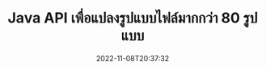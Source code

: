 ---
############################# Static ############################
layout: "product"
date: 2022-11-08T20:37:32
draft: false

product: "Conversion"
product_tag: "conversion"
platform: Java
platform_tag: java

############################# Head ############################
head_title: "Java API การแปลงเอกสาร | แปลง PDF Word Excel PPTX HTML รูปภาพ"
head_description: "Java API การแปลงเอกสาร แปลง PDF Word DOC DOCX, สเปรดชีต Excel PPT PPTX, HTML, PSD, MPT MPP, อีเมล MSG EMLX, AutoCAD และรูปแบบไฟล์รูปภาพ"

############################# Header ############################
title: "Java API เพื่อแปลงรูปแบบไฟล์มากกว่า 80 รูปแบบ"
description: "API อย่างง่ายในการรวมฟังก์ชันการแปลงเอกสารและรูปภาพเข้ากับแอปพลิเคชัน Java โดยไม่ต้องติดตั้งซอฟต์แวร์ภายนอกใดๆ"
button:
    enable: true
    icon: "fas fa-arrow-down"
    label: "ดาวน์โหลด ทดลองใช้ฟรี"
    link: "https://downloads.groupdocs.com/conversion/java"

############################# SubMenu ############################
submenu:
    enable: true
    
    left:
        img_alt: "GroupDocs.Conversion for Java"
        image: "https://www.groupdocs.cloud/templates/groupdocs/images/product-logos/groupdocs-conversion-java.png"
        product: "GroupDocs.Conversion"
        platform: "Java"

    middle:
        button:
            # button loop
            - link: "#overview"
              text: "ภาพรวม"

            # button loop
            - link: "#features"
              text: "คุณสมบัติ"

            # button loop
            - link: "#support"
              text: "สนับสนุน"

            # button loop
            - link: "https://products.groupdocs.app/conversion"
              text: "สาธิตสด"

            # button loop
            - link: "https://purchase.groupdocs.com/pricing/conversion/java"
              text: "ราคา"

    right:
        link_download: "https://downloads.groupdocs.com/conversion"
        link_learn: "https://docs.groupdocs.com/conversion/java/"
        link_buy: "https://purchase.groupdocs.com"

############################# Overview ############################
overview:
    enable: true
    content: |
      GroupDocs.Conversion for Java รวมชุด API การแปลงเอกสารที่มีประสิทธิภาพเพื่อแสดงรูปภาพและรูปแบบเอกสารในแอปพลิเคชัน Java ของคุณโดยไม่จำเป็นต้องติดตั้งซอฟต์แวร์เพิ่มเติม มันทำการแรสเตอร์ของเอกสารโดยกำเนิดและแปลงเป็น SVG+HTML+CSS เพื่อปรับปรุงคุณภาพของการดูเอกสารในขณะที่ให้ผลลัพธ์ที่มีข้อความจริงและมีความเที่ยงตรงสูง การใช้ API การแสดงเอกสาร – ดู PDF, HTML, XML, Microsoft Office Word, เวิร์กชีต Excel, งานนำเสนอ PowerPoint, อีเมล Outlook, ไดอะแกรม Visio, โปรเจ็กต์, เมตาไฟล์, รูปภาพ และรูปแบบไฟล์อื่นๆ ได้อย่างง่ายดายและลดความเสี่ยงในการเขียนโปรแกรม นอกจากนี้ยังสามารถแสดงไฟล์ที่ป้องกันด้วยรหัสผ่านและอนุญาตให้แสดงเอกสารในรูปแบบ HTML, รูปภาพ หรือ PDF หลังจากการเรนเดอร์ ไลบรารีการแปลงไฟล์ของเราปรับแต่งได้ค่อนข้างมาก เนื่องจากทำให้คุณสามารถแสดงเอกสารทั้งหมด หรือแสดงผลบางส่วนเพื่อเพิ่มความเร็วในกระบวนการ ผ่าน GroupDocs.Conversion สำหรับ Java API คุณสามารถดูหน้า ช่วงเซลล์เฉพาะในสเปรดชีต หรือแม้แต่แสดงชั้นเอกสารแต่ละชั้นในรูปแบบต่างๆ เช่น PDF และ CAD

      GroupDocs.Conversion for Java API ช่วยให้คุณแสดงเอกสารโดยมี/ไม่มีคำอธิบายประกอบหรือความคิดเห็นสำหรับรูปแบบไฟล์ที่รองรับ นอกจากนี้ยังช่วยให้คุณสามารถเพิ่มไดเร็กทอรีแบบอักษรที่กำหนดเองและดึงข้อมูลเอกสารพื้นฐาน เช่น FileType, Extension, Name, PageCount เป็นต้น
    tabs:
      enable: true
      
      ## TAB ONE ##
      tab_one:
        description: |
          ต่อไปนี้เป็นภาพรวมของ GroupDocs.Conversion for Java:
        
        right:
          enable: true
          icon: "fab fa-html5"
          title: "ภาพรวม"
          content: |
            * ตรวจหาประเภทไฟล์อัตโนมัติ
            * แปลงเอกสาร
            * แปลงงานนำเสนอ
            * แปลงสเปรดชีต
            * แปลงภาพแรสเตอร์
            * แปลงเอกสาร PDF
            * แปลงรูปแบบอื่น
            * ใช้ลายน้ำ
            * ระบุรหัสผ่านไฟล์
            * ปรับแต่งการแปลง

      ## TAB TWO ##
      tab_two:
        description: |
          GroupDocs.Conversion for Java รองรับการแปลงระหว่าง [รูปแบบไฟล์เอกสาร] ที่เป็นที่นิยมและใช้กันทั่วไป (https://docs.groupdocs.com/conversion/net/supported-document-formats/)

        left:
          enable: true
          table:
            # table loop
            - title: "แปลงจาก:"
              content: |
                * **เอกสาร**: DOC, DOCX, DOCM, DOT, DOTX, DOTM, RTF, TXT, ODT, OTT
                * **สเปรดชีต**: XLS, XLSX, XLSM, XLSB, CSV, XLS2003, ODS, TSV, XLT, XLTX, XLTM, XLAM, FODS, SXC
                * **การนำเสนอ**: PPT, PPTX, PPS, PPSX, ODP, POT, POTX, POTM, PPTM, PPSM, FODP
                * **รูปภาพ**: TIF, TIFF, JPG, JPEG, PNG, GIF, BMP, ICO, DIB, JPC, JPEG-LS, JPEG2000
                * **พกพา**: PDF, XPS, OXPS, EPUB
                * **HTML**: HTM, HTML, MHTML
                * **เมตาไฟล์**: EMZ, WMZ
                * **PhotoShop**: PSD
                * **โครงการ**: MPP, MPT, MPX
                * **Outlook**: PST, OST
                * **อีเมล**: ผงชูรส, EML, EMLX
                * **ไดอะแกรม**: VSD, VSDX, VSDM, VSS, VSSM, VST, VSTM, VSX, VTX, VDW, VDX, SVG, SVGZ
                * **AutoCAD**: DXF, DWG, DWF, STL, IFC, DWT
                * **PostScript**: EPS, PS, PSL, CGM
                * **CorelDRAW**: CDR, CMX
                * **อื่นๆ**: VCF, PLT, LGS, OTG, MD, AI, LOG

        right:
          enable: true
          table:
            # table loop
            - title: "เปลี่ยนเป็น:"
              content: |
                * **เอกสาร**: DOC, DOCX, DOCM, DOT, DOTX, DOTM, RTF, TXT, ODT, OTT
                * **สเปรดชีต**: XLS, XLSX, XLSM, XLSB, CSV, XLS2003, TSV, XLTX, ODS, XLAM, FODS, DIF, SXC
                * **การนำเสนอ**: PPT, PPTX, PPS, PPSX, ODP, POTX, POTM, PPTM, PPSM, FODP
                * **รูปภาพ**: TIF, TIFF, JPG, JPEG, PNG, GIF, BMP, ICO, JPEG2000
                * **เมตาไฟล์**: EMF, WMF, EMZ, WMZ
                * **แผนภาพ**: SVGZ
                * **พกพา**: PDF, XPS
                * **HTML**: HTM, HTML, MHTML
                * **อื่นๆ**: MD

      ## TAB THREE ##
      tab_three:
        description: |
          GroupDocs.Conversion for Java รองรับระบบปฏิบัติการ กรอบงาน และตัวจัดการแพ็คเกจต่อไปนี้:
      
        left:
          enable: true
          table:
            # table loop
            - icon: "fab fa-windows"
              title: "ระบบปฏิบัติการ"
              content: |
                Windows Desktop, Windows Server, Linux, MacOS

            # table loop
            - icon: "fas fa-code"
              title: "กรอบงานที่รองรับ"
              content: |
                Java runtime: J2SE 6.0 and above

        right:
          enable: true
          table:
            # table loop
            - icon: "fas fa-box"
              title: "ตัวจัดการแพ็คเกจ"
              content: |
                Maven

            # table loop
            - icon: "fas fa-tools"
              title: "ตัวจัดการแพ็คเกจ"
              content: |
                NetBeans, Intellij IDEA, Eclipse, etc.

############################# Features ############################
features:
    enable: true
    title: "GroupDocs.Conversion for Java คุณสมบัติ"

    feature:
      # feature loop
      - icon: "fas fa-copy"
        content: "บูรณาการที่ง่ายดาย & การออกใบอนุญาตแบบมีมิเตอร์"

      # feature loop
      - icon: "fas fa-eye"
        content: "ตั้งค่าตัวเลือกการซูมเริ่มต้นเมื่อแปลงเป็น Words, Slides หรือ Cells"

      # feature loop
      - icon: "fas fa-bolt"
        content: "แปลงเป็น/จากรูปแบบภาพแรสเตอร์ยอดนิยมทั้งหมด & กำหนด DPI รูปภาพ ความสูง & ความกว้าง"
      
      # feature loop
      - icon: "fas fa-file-powerpoint"
        content: "แปลงไฟล์ PDF และรูปภาพเป็นระดับสีเทา & ทำเอกสาร PDF เป็นเส้นตรงสำหรับเว็บ"

      # feature loop
      - icon: "fas fa-code"
        content: "ระบุระดับบุ๊กมาร์ก ระดับหัวเรื่อง และระดับที่ขยายในการแปลง Word เป็น PDF/XPS"

      # feature loop
      - icon: "fas fa-cloud"
        content: "กำหนดค่า & วางลายน้ำในเอกสารที่แปลงเป็นพื้นหลังเพื่อแสดงด้านหลังข้อความ"

      # feature loop
      - icon: "fas fa-remove-format"
        content: "แสดงส่วนหัวของอีเมลระหว่างการแปลงจากอีเมล"

      # feature loop
      - icon: "fas fa-comment-slash"
        content: "ตั้งค่าไดเร็กทอรีฟอนต์แบบกำหนดเอง & โหลด/เปลี่ยนฟอนต์อย่างชัดเจนระหว่างการแปลงเอกสาร"

      # feature loop
      - icon: "fas fa-location-arrow"
        content: "ตั้งค่าแบบอักษรเริ่มต้นเพื่อแทนที่แบบอักษรที่ขาดหายไปสำหรับการแปลงเอกสาร สไลด์ และสเปรดชีต"

      # feature loop
      - icon: "fas fa-border-all"
        content: ""

      # feature loop
      - icon: "fas fa-wrench"
        content: "แปลงสเปรดชีตด้วยเส้นตารางและลบความคิดเห็นออกจากสไลด์ขณะแปลง"

      # feature loop
      - icon: "fas fa-columns"
        content: "แปลงหน้าเอกสารเฉพาะเป็นรูปแบบ PDF และแปลงช่วงเซลล์เฉพาะในสเปรดชีต"

      # feature loop
      - icon: "fas fa-file-word"
        content: "แสดงชีตที่ซ่อนอยู่ & ข้ามแถวและคอลัมน์ว่างขณะแปลงสเปรดชีต"

      # feature loop
      - icon: "fas fa-envelope"
        content: "นับจำนวนหน้าทั้งหมดของเอกสาร & ตั้งรหัสผ่านเป็นเอกสารที่ไม่มีการป้องกันระหว่างการแปลง"

      # feature loop
      - icon: "fas fa-print"
        content: "ตัวเลือกในการลบคำอธิบายประกอบและไฟล์ที่ฝังจาก PDF"

      # feature loop
      - icon: "fas fa-file-archive"
        content: "สร้างมาร์กอัปที่สอดคล้องกับ HTML 5 เมื่อแปลงเป็น HTML"

      # feature loop
      - icon: "fas fa-lock"
        content: "ตรวจหาประเภทแหล่งที่มาโดยอัตโนมัติ & ส่งกลับ Conversion ที่เป็นไปได้ทั้งหมดเมื่อแปลงจาก Stream"

      # feature loop
      - icon: "fas fa-file-code"
        content: "ความสามารถในการส่งคืนแต่ละหน้าในสตรีมแยกกันขณะแปลงเป็น PDF หรือ HTML"
      
      # feature loop
      - icon: "fas fa-fill-drip"
        content: "แสดง/ซ่อนมาร์กอัป ความคิดเห็น และติดตามการเปลี่ยนแปลงขณะแปลงจาก Word"

      # feature loop
      - icon: "fas fa-file-excel"
        content: "การแปลง DOCX เป็น Tiff G3 พร้อมตัวเลือกการแรเงา"

      # feature loop
      - icon: "fas fa-heading"
        content: "แปลงเค้าโครงเฉพาะเมื่อแปลงจากเอกสาร CAD"

      # feature loop
      - icon: "fas fa-project-diagram"
        content: "ตั้งชื่ออัตโนมัติเมื่อบันทึกเอกสารที่แปลงเป็นไฟล์"

      # feature loop
      - icon: "fas fa-cube"
        content: "Metered Licensing รองรับการเรียกเก็บเงินตามการใช้งาน API"

      # feature loop
      - icon: "fab fa-uncharted"
        content: "แปลงไดอะแกรมเป็นรูปแบบไฟล์ประมวลผลคำ"
      
      # feature loop
      - icon: "fab fa-uncharted"
        content: "เพิ่มหมายเลขหน้าขณะแปลง HTML เป็นเอกสารประมวลผลคำ"

      # feature loop
      - icon: "fab fa-uncharted"
        content: "แปลงเอกสาร XML เป็นรูปแบบใดก็ได้โดยไม่ต้องแปลง"

      # feature loop
      - icon: "fab fa-uncharted"
        content: "ตรวจสอบความคืบหน้าของการแปลงไฟล์ (เริ่ม, สิ้นสุด) โดยตรงจากแอปพลิเคชันฝั่งไคลเอ็นต์"

    more_feature:
      # more_feature_loop
      - title: "การแปลงรูปแบบเอกสารอย่างง่ายโดยใช้ Java"
        content: |
          คุณสามารถแปลงรูปแบบไฟล์ของเอกสารประเภทต่างๆ ได้มากมายโดยใช้ API ของ GroupDocs.Conversion for Java ที่นี่ คุณจะพบกับโค้ดสองสามบรรทัดเพื่อทำการแปลงเอกสารพื้นฐานโดยใช้ Java  
            
          {features.more_feature.step1} 
          {features.more_feature.step2} 
          {features.more_feature.step3} 
            
          ```java    
           // โหลดไฟล์ต้นฉบับ DOCX สำหรับการแปลง
          Converter converter = new Converter("input.docx");
          // เตรียมตัวเลือกการแปลงสำหรับรูปแบบเป้าหมาย PDF
          ConvertOptions convertOptions = new FileType().fromExtension("pdf").getConvertOptions();
          // แปลงเป็นรูปแบบ PDF
          converter.convert("output.pdf", convertOptions);
          ```
            
      # more_feature_loop
      - title: "อ่านเอกสารจาก URL หรือเส้นทางสำหรับการแปลง"
        content: "เมื่อใช้ API ของ GroupDocs.Conversion for Java คุณจะอ่านเอกสารอินพุตจากเส้นทางไฟล์และ URL ได้ ในขณะที่คุณสามารถบันทึกเอกสารเอาต์พุตเป็นไฟล์หรือส่งออกไปยังสตรีมได้โดยตรง"

      # more_feature_loop
      - title: "การสนับสนุนทางเทคนิคที่ครอบคลุม"
        content: |
          GroupDocs.Conversion for Java เป็น API ที่เรียบง่ายและตรงประเด็น ซึ่งคุณสามารถรวมเข้ากับแอปพลิเคชันที่ใช้ Java ของคุณได้อย่างง่ายดาย อย่างไรก็ตาม เพื่อให้คุณพร้อมใช้งานในเวลาไม่นาน เรายังมีตัวอย่างโค้ดที่ง่ายต่อการติดตามและเอกสาร API ที่ครอบคลุม  
            
          * PdfA_1A
          * PdfA_1B
          * PdfA_2A
          * PdfA_3A
          * PdfA_2B
          * PdfA_2U
          * PdfA_3B
          * PdfA_3U
          * v1_3
          * v1_4
          * v1_5
          * v1_6
          * v1_7
          * PdfX_1A
          * PdfX3

############################# Support ############################
support:
    enable: true

############################# Solutions ############################
solutions:
    enable: true
    title: "GroupDocs.Conversion นำเสนอ API การแปลงเอกสารสำหรับสภาพแวดล้อมการพัฒนายอดนิยมอื่นๆ"

    solution:
        # solution loop
        - img_alt: "GroupDocs.Conversion สำหรับ .NET"
          image: "https://www.groupdocs.cloud/templates/groupdocs/images/product-logos/groupdocs-conversion-net.png"
          product: "GroupDocs.Conversion"
          platform: ".สุทธิ"
          link: "/conversion/net/"

############################# Back to top ###############################
back_to_top:
  enable: true
---